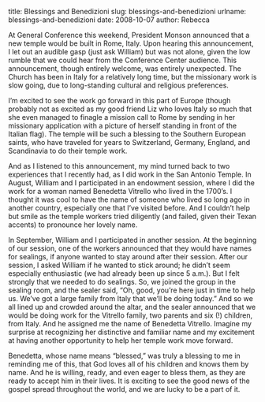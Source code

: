 title: Blessings and Benedizioni
slug: blessings-and-benedizioni
urlname: blessings-and-benedizioni
date: 2008-10-07
author: Rebecca

At General Conference this weekend, President Monson announced that a new temple
would be built in Rome, Italy. Upon hearing this announcement, I let out an
audible gasp (just ask William) but was not alone, given the low rumble that we
could hear from the Conference Center audience. This announce&shy;ment, though
entirely welcome, was entirely unexpected. The Church has been in Italy for a
relatively long time, but the missionary work is slow going, due to
long-standing cultural and religious preferences.

I&#x02bc;m excited to see the work go forward in this part of Europe (though
probably not as excited as my good friend Liz who loves Italy so much that she
even managed to finagle a mission call to Rome by sending in her missionary
application with a picture of herself standing in front of the Italian flag).
The temple will be such a blessing to the Southern European saints, who have
traveled for years to Switzerland, Germany, England, and Scandinavia to do their
temple work.

And as I listened to this announcement, my mind turned back to two experiences
that I recently had, as I did work in the San Antonio Temple. In August, William
and I participated in an endowment session, where I did the work for a woman
named Benedetta Vitrello who lived in the 1700&#x02bc;s. I thought it was cool
to have the name of someone who lived so long ago in another country, especially
one that I&#x02bc;ve visited before. And I couldn&#x02bc;t help but smile as the
temple workers tried diligently (and failed, given their Texan accents) to
pronounce her lovely name.

In September, William and I participated in another session. At the beginning of
our session, one of the workers announced that they would have names for
sealings, if anyone wanted to stay around after their session. After our
session, I asked William if he wanted to stick around; he didn&#x02bc;t seem
especially enthusiastic (we had already been up since 5 a.m.). But I felt
strongly that we needed to do sealings. So, we joined the group in the sealing
room, and the sealer said, &ldquo;Oh, good, you&#x02bc;re here just in time to
help us. We&#x02bc;ve got a large family from Italy that we&#x02bc;ll be doing
today.&rdquo; And so we all lined up and crowded around the altar, and the
sealer announced that we would be doing work for the Vitrello family, two
parents and six (!) children, from Italy. And he assigned me the name of
Benedetta Vitrello. Imagine my surprise at recognizing her distinctive and
familiar name and my excitement at having another opportunity to help her temple
work move forward.

Benedetta, whose name means &ldquo;blessed,&rdquo; was truly a blessing to me in
reminding me of this, that God loves all of his children and knows them by name.
And he is willing, ready, and even eager to bless them, as they are ready to
accept him in their lives. It is exciting to see the good news of the gospel
spread throughout the world, and we are lucky to be a part of it.
